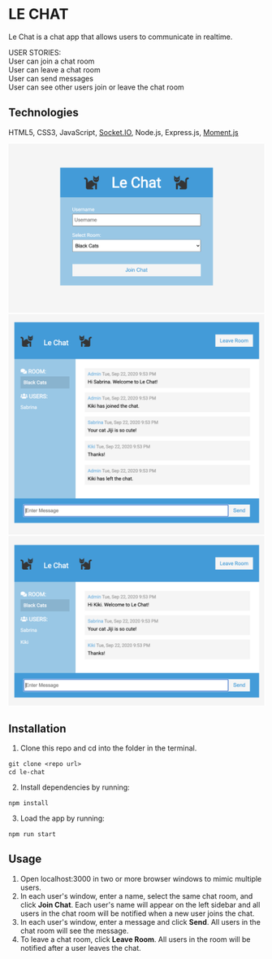 # LE CHAT

Le Chat is a chat app that allows users to communicate in realtime. 

USER STORIES:  
User can join a chat room  
User can leave a chat room  
User can send messages  
User can see other users join or leave the chat room  

## Technologies

HTML5, CSS3, JavaScript, [Socket.IO](https://socket.io/), Node.js, Express.js, [Moment.js](https://momentjs.com/)  

<img src="public/images/le_chat1.png" width="800px" >
<img src="public/images/le_chat2.png" width="800px" >
<img src="public/images/le_chat3.png" width="800px" >

## Installation

1. Clone this repo and cd into the folder in the terminal.  

```  
git clone <repo url>  
cd le-chat 
```  

2. Install dependencies by running:
```  
npm install
```  

3. Load the app by running:
```  
npm run start
```  

## Usage
1. Open localhost:3000 in two or more browser windows to mimic multiple users.  
2. In each user's window, enter a name, select the same chat room, and click **Join Chat**. Each user's name will appear on the left sidebar and all users in the chat room will be notified when a new user joins the chat.  
3. In each user's window, enter a message and click **Send**. All users in the chat room will see the message.  
4. To leave a chat room, click **Leave Room**. All users in the room will be notified after a user leaves the chat.  
